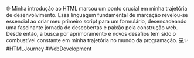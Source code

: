 🌐 Minha introdução ao HTML marcou um ponto crucial em minha trajetória de desenvolvimento. Essa linguagem fundamental de marcação revelou-se essencial ao criar meu primeiro script para um formulário, desencadeando uma fascinante jornada de descobertas e paixão pela construção web. Desde então, a busca por aprimoramento e novos desafios tem sido o combustível constante em minha trajetória no mundo da programação. 💻✨ #HTMLJourney #WebDevelopment






